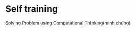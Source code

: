 # Self training

[Solving Problem using Computational Thinking(minh chứng)](https://github.com/LongPML/CS112.L21.KHCL/blob/main/SelfTraining/VanMinh/Problem%20Solving%20Using%20Computational%20Thinking.docx)
